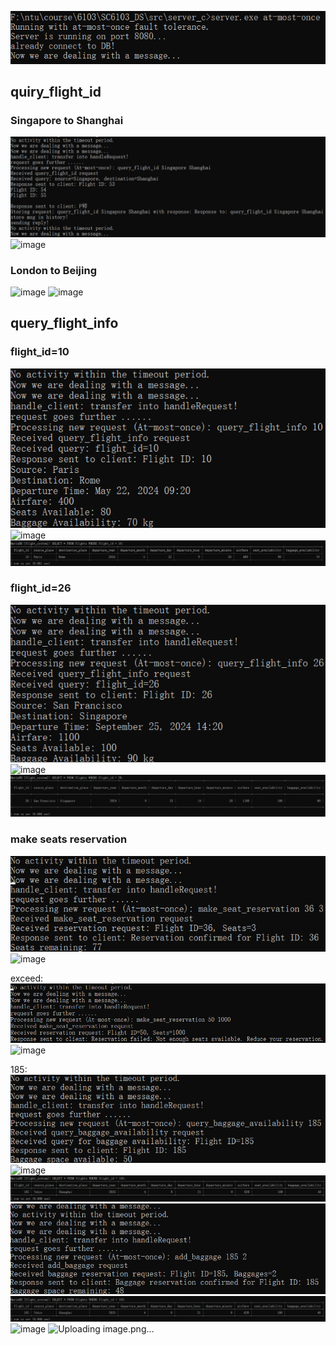 ![alt text](image.png)

## quiry_flight_id
### Singapore to Shanghai
![alt text](image-1.png)
![image](https://github.com/user-attachments/assets/e9e5d7b0-fe60-4848-b081-ed70ca836a00)


### London to Beijing
![image](https://github.com/user-attachments/assets/571ea9a7-0c18-4581-bc73-632a6707f17c)
![image](https://github.com/user-attachments/assets/9134fd69-ab8e-452b-951b-48f957db4c8a)

## query_flight_info 
### flight_id=10
![alt text](image-3.png)
![image](https://github.com/user-attachments/assets/5dc80407-bcbe-44b6-991d-4e686db3a49d)
![alt text](image-5.png)
### flight_id=26
![alt text](image-4.png)
![image](https://github.com/user-attachments/assets/14bb920b-6017-4bd1-9fb9-77a89ec18111)
![alt text](image-6.png)
### make seats reservation
![alt text](image-7.png)
![image](https://github.com/user-attachments/assets/050e9971-cdaf-4cec-a6cc-415b713efe2f)

exceed:
![alt text](image-8.png)
![image](https://github.com/user-attachments/assets/5c945aa2-011d-4fda-84ec-82ff1cdae0f4)


185:
![alt text](image-10.png)
![image](https://github.com/user-attachments/assets/cb3fc614-9972-47b3-b806-4693cf8d4f4b)
![alt text](image-13.png)
![alt text](image-14.png)
![alt text](image-15.png)
![image](https://github.com/user-attachments/assets/335aa693-5186-4c09-a80b-ef3e14daf042)
![Uploading image.png…]()

